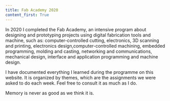 ```yaml
---
title: Fab Academy 2020
content_first: True
---
```


In 2020 I completed the Fab Academy, an intensive program about designing and prototyping projects using digital fabrication tools and machine, such as: computer-controlled cutting, electronics, 3D scanning and printing, electronics design,computer-controlled machining, embedded programming, molding and casting, networking and communications, mechanical design, interface and application programming and machine design.

I have documented everything I learned during the programme on this website. It is organized by themes, which are the assignments we were asked to do each week.
Feel free to consult it as much as I do.

Memory is never as good as we think it is.